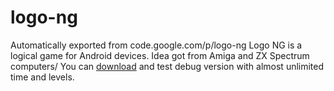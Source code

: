 # logo-ng
Automatically exported from code.google.com/p/logo-ng
Logo NG is a logical game for Android devices. Idea got from Amiga and ZX Spectrum computers/
You can  [download](./app-debug.apk?raw=true) and test debug version with almost unlimited time and levels.
